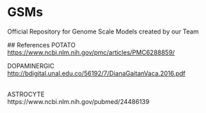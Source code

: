 # GSMs
Official Repository for Genome Scale Models created by our Team

## References 
POTATO
<br>
https://www.ncbi.nlm.nih.gov/pmc/articles/PMC6288859/
<br>

DOPAMINERGIC
<br>
http://bdigital.unal.edu.co/56192/7/DianaGaitanVaca.2016.pdf

<br>
ASTROCYTE
<br>
https://www.ncbi.nlm.nih.gov/pubmed/24486139
<br>
